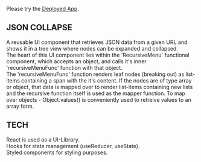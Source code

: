 Please try the [Deployed App](https://peaceful-bastion-86249.herokuapp.com/).

## JSON COLLAPSE

A reusable UI component that retrieves JSON data from a given URL and shows it in a tree view where nodes can be expanded and collapsed.\
The heart of this UI component lies within the 'RecursiveMenu' functional component, which accepts an object, and calls it's inner 'recursiveMenuFunc' function with that object.\
The 'recursiveMenuFunc' function renders leaf nodes (breaking out) as list-items containing a span with the it's content.
If the nodes are of type array or object, that data is mapped over to render list-items containing new lists and the recursive function itself is used as the mapper function. To map over objects - Object.values() is conveniently used to retreive values to an array form.


## TECH

React is used as a UI-Library.\
Hooks for state management (useReducer, useState).\
Styled components for styling purposes.
